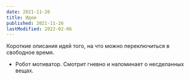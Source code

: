 ```yaml
---
date: 2021-11-26
title: Идеи
published: 2021-11-26
lastModified: 2022-02-06
---
```


Короткие описания идей того, на что можно переключиться в свободное время.

- Робот мотиватор. Смотрит гневно и напоминает о несделанных вещах.